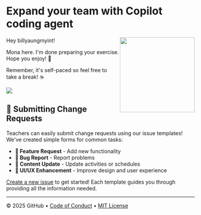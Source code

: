 # Expand your team with Copilot coding agent

<img src="https://octodex.github.com/images/Professortocat_v2.png" align="right" height="200px" />

Hey billyaungmyint!

Mona here. I'm done preparing your exercise. Hope you enjoy! 💚

Remember, it's self-paced so feel free to take a break! ☕️

[![](https://img.shields.io/badge/Go%20to%20Exercise-%E2%86%92-1f883d?style=for-the-badge&logo=github&labelColor=197935)](https://github.com/billyaungmyint/skills-expand-your-team-with-copilot/issues/1)

## 📝 Submitting Change Requests

Teachers can easily submit change requests using our issue templates! We've created simple forms for common tasks:

- **🚀 Feature Request** - Add new functionality
- **🐛 Bug Report** - Report problems
- **📄 Content Update** - Update activities or schedules  
- **🎨 UI/UX Enhancement** - Improve design and user experience

[Create a new issue](../../issues/new/choose) to get started! Each template guides you through providing all the information needed.

---

&copy; 2025 GitHub &bull; [Code of Conduct](https://www.contributor-covenant.org/version/2/1/code_of_conduct/code_of_conduct.md) &bull; [MIT License](https://gh.io/mit)

